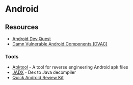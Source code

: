 # Android

## Resources

* [Android Dev Quest](https://www.androiddev.quest)
* [Damn Vulnerable Android Components (DVAC)](https://github.com/zinja-coder/Damn-Vulnerable-Android-Components)

### Tools

* [Apktool](https://github.com/iBotPeaches/Apktool) - A tool for reverse engineering Android apk files
* [JADX](https://github.com/skylot/jadx) - Dex to Java decompiler
* [Quick Android Review Kit](https://github.com/linkedin/qark)
